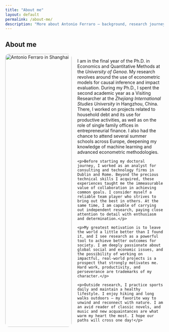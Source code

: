 ```yaml
---
title: "About me"
layout: default
permalink: /about-me/
description: "More about Antonio Ferraro — background, research journey, and motivation."
---
```


<section id="about-full">
  <h2>About me</h2>
  <div class="card" style="display:grid; grid-template-columns: 1fr 1.3fr; gap:18px; align-items:start;">
    <img src="{{ '/assets/antonio_shanghai.jpg' | relative_url }}" alt="Antonio Ferraro in Shanghai" style="width:100%; border-radius:12px;">
    <div>
    <p>I am in the final year of the Ph.D. in Economics and Quantitative Methods at the <em>University of Genoa</em>. My research revolves around the use of econometric models for causal inference and impact evaluation. During my Ph.D., I spent the second academic year as a Visiting Researcher at the <em>Zhejiang International Studies University</em> in Hangzhou, China. There, I worked on projects related to household debt and its use for productive activities, as well as on the role of single family offices in entrepreneurial finance. I also had the chance to attend several summer schools across Europe, deepening my knowledge of machine learning and advanced econometric methodologies.</p>

    <p>Before starting my doctoral journey, I worked as an analyst for consulting and technology firms in Dublin and Rome. Beyond the precious technical skills I acquired, these experiences taught me the immeasurable value of collaboration in achieving common goals. I consider myself a reliable team player who strives to bring out the best in others. At the same time, I am capable of carrying out independent research, paying close attention to detail with enthusiasm and determination.</p>

    <p>My greatest motivation is to leave the world a little better than I found it, and I see research as a powerful tool to achieve better outcomes for society. I am deeply passionate about global social and economic issues, and the possibility of working on impactful, real-world projects is a prospect that strongly motivates me. Hard work, productivity, and perseverance are trademarks of my character.</p>

    <p>Outside research, I practice sports daily and maintain a healthy lifestyle. I enjoy hiking and long walks outdoors — my favorite way to unwind and reconnect with nature. I am an avid reader of classic novels, and music and new acquaintances are what warm my heart the most. I hope our paths will cross one day!</p>
  </div>
</section>

